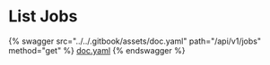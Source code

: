 # List Jobs

{% swagger src="../../.gitbook/assets/doc.yaml" path="/api/v1/jobs" method="get" %}
[doc.yaml](../../.gitbook/assets/doc.yaml)
{% endswagger %}
